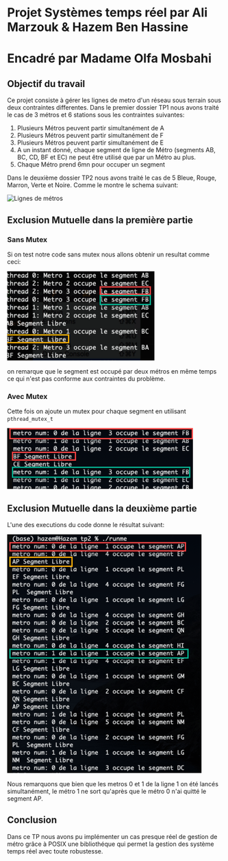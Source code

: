 # Projet Systèmes temps réel par Ali Marzouk & Hazem Ben Hassine
# Encadré par Madame Olfa Mosbahi
## Objectif du travail 
Ce projet consiste à gérer les lignes de metro d'un réseau sous terrain sous deux contraintes differentes.
Dans le premier dossier TP1 nous avons traité le cas de 3 métros et 6 stations sous les contraintes suivantes:

1. Plusieurs Métros peuvent partir simultanément de A
2. Plusieurs Métros peuvent partir simultanément de F
3. Plusieurs Métros peuvent partir simultanément de E
4. A un instant donné, chaque segment de ligne de Métro (segments AB, BC, CD, BF et EC) ne peut être utilisé que par un Métro au plus.
5. Chaque Métro prend 6mn pour occuper un segment

Dans le deuxième dossier TP2 nous avons traité le cas de 5 Bleue, Rouge, Marron, Verte et Noire.
Comme le montre le schema suivant:

![Lignes de métros](https://github.com/AliMarzouk/posix_metro_problem/blob/master/img/lignes%20de%20m%C3%A9tro.png)

## Exclusion Mutuelle dans la première partie 
### Sans Mutex 

Si on test notre code sans mutex nous allons obtenir un resultat comme ceci:

![sans mutex](https://github.com/AliMarzouk/posix_metro_problem/blob/master/img/partie%201%20sans%20mutex.png)

on remarque que le segment est occupé par deux métros en même temps ce qui n'est pas conforme aux contraintes du problème.


### Avec Mutex
 
Cette fois on ajoute un mutex pour chaque segment en utilisant `pthread_mutex_t` 

![avec mutex](https://github.com/AliMarzouk/posix_metro_problem/blob/master/img/partie%201%20avec%20mutex.png)

## Exclusion Mutuelle dans la deuxième partie 

L'une des executions du code donne le résultat suivant:

![avec mutex](https://github.com/AliMarzouk/posix_metro_problem/blob/master/img/partie%202%20avec%20mutex.png)

Nous remarquons que bien que les metros 0 et 1 de la ligne 1 on été lancés simultanément, le métro 1 ne sort qu'après que le métro 0 n'ai quitté le segment AP.


## Conclusion

Dans ce TP nous avons pu implémenter un cas presque réel de gestion de métro grâce à POSIX une bibliothéque qui permet la gestion des système temps réel avec toute robustesse.


